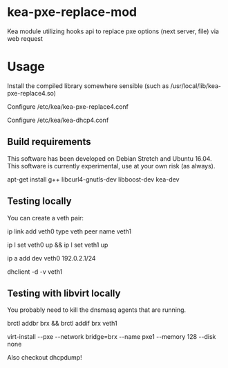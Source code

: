 # kea-pxe-replace-mod
Kea module utilizing hooks api to replace pxe options (next server, file) via web request

# Usage
Install the compiled library somewhere sensible (such as /usr/local/lib/kea-pxe-replace4.so)

Configure /etc/kea/kea-pxe-replace4.conf

Configure /etc/kea/kea-dhcp4.conf

## Build requirements
This software has been developed on Debian Stretch and Ubuntu 16.04.  This
software is currently experimental, use at your own risk (as always).

apt-get install g++ libcurl4-gnutls-dev libboost-dev kea-dev


## Testing locally

You can create a veth pair:

ip link add veth0 type veth peer name veth1

ip l set veth0 up && ip l set veth1 up

ip a add dev veth0 192.0.2.1/24

dhclient -d -v veth1

## Testing with libvirt locally
You probably need to kill the dnsmasq agents that are running.

brctl addbr brx && brctl addif brx veth1

virt-install --pxe --network bridge=brx --name pxe1 --memory 128 --disk none

Also checkout dhcpdump!
